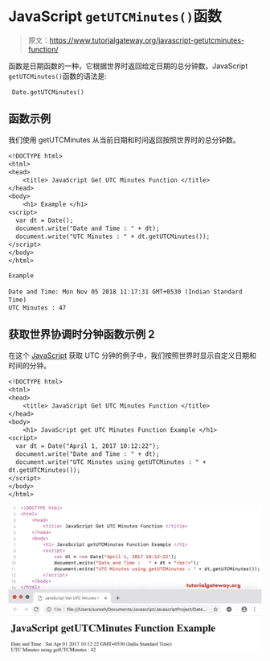 # JavaScript `getUTCMinutes()`函数

> 原文：<https://www.tutorialgateway.org/javascript-getutcminutes-function/>

函数是日期函数的一种，它根据世界时返回给定日期的总分钟数。JavaScript `getUTCMinutes()`函数的语法是:

```
 Date.getUTCMinutes()
```

## 函数示例

我们使用 getUTCMinutes 从当前日期和时间返回按照世界时的总分钟数。

```
<!DOCTYPE html>
<html>
<head>
    <title> JavaScript Get UTC Minutes Function </title>
</head>
<body>
    <h1> Example </h1>
<script>
  var dt = Date();  
  document.write("Date and Time : " + dt);
  document.write("UTC Minutes : " + dt.getUTCMinutes());
</script>
</body>
</html>
```

```
Example

Date and Time: Mon Nov 05 2018 11:17:31 GMT+0530 (Indian Standard Time)
UTC Minutes : 47
```

## 获取世界协调时分钟函数示例 2

在这个 [JavaScript](https://www.tutorialgateway.org/javascript/) 获取 UTC 分钟的例子中，我们按照世界时显示自定义日期和时间的分钟。

```
<!DOCTYPE html>
<html>
<head>
    <title> JavaScript Get UTC Minutes Function </title>
</head>
<body>
    <h1> JavaScript get UTC Minutes Function Example </h1>
<script>
  var dt = Date("April 1, 2017 10:12:22");
  document.write("Date and Time : " + dt);
  document.write("UTC Minutes using getUTCMinutes : " + dt.getUTCMinutes());
</script>
</body>
</html>
```

![JavaScript getUTCMinutes Function 2](img/bfe527be1ee61b13b70ebcba4c6aa7c2.png)